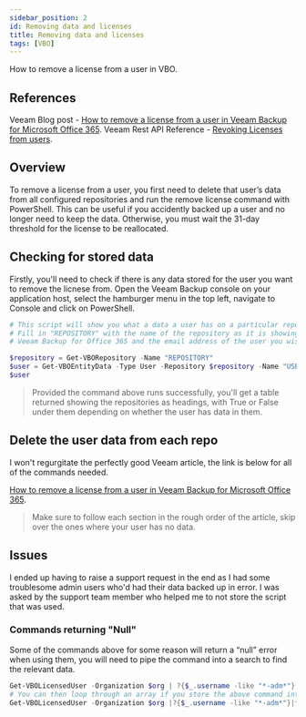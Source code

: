 ```yaml
---
sidebar_position: 2
id: Removing data and licenses
title: Removing data and licenses
tags: [VBO]
---
```

How to remove a license from a user in VBO.

## References

Veeam Blog post - [How to remove a license from a user in Veeam Backup for Microsoft Office 365](https://www.veeam.com/blog/remove-user-license-vbo365.html).
Veeam Rest API Reference - [Revoking Licenses from users](https://helpcenter.veeam.com/docs/vbo365/rest/delete_licensedusers.html?ver=60).

## Overview

To remove a license from a user, you first need to delete that user’s data from all configured repositories and run the remove license command with PowerShell. This can be useful if you accidently backed up a user and no longer need to keep the data. Otherwise, you must wait the 31-day threshold for the license to be reallocated.

## Checking for stored data

Firstly, you'll need to check if there is any data stored for the user you want to remove the licnese from.
Open the Veeam Backup console on your application host, select the hamburger menu in the top left, navigate to Console and click on PowerShell.

```powershell
# This script will show you what a data a user has on a particular repository
# Fill in "REPOSITORY" with the name of the repository as it is showing in 
# Veeam Backup for Office 365 and the email address of the user you wish to remove the data for "USER@DOMAIN.com"

$repository = Get-VBORepository -Name "REPOSITORY" 
$user = Get-VBOEntityData -Type User -Repository $repository -Name "USER@DOMAIN.com" 
$user
```
> Provided the command above runs successfully, you'll get a table returned showing the repositories as headings, with True or False under them depending on whether the user has data in them.

## Delete the user data from each repo

I won't regurgitate the perfectly good Veeam article, the link is below for all of the commands needed.

[How to remove a license from a user in Veeam Backup for Microsoft Office 365](https://www.veeam.com/blog/remove-user-license-vbo365.html).

> Make sure to follow each section in the rough order of the article, skip over the ones where your user has no data.

## Issues

I ended up having to raise a support request in the end as I had some troublesome admin users who'd had their data backed up in error. I was asked by the support team member who helped me to not store the script that was used.

### Commands returning "Null"

Some of the commands above for some reason will return a “null” error when using them, you will need to pipe the command into a search to find the relevant data.

```powershell
Get-VBOLicensedUser -Organization $org | ?{$_.username -like "*-adm*"} 
# You can then loop through an array if you store the above command into a variable. 
Get-VBOLicensedUser -Organization $org |?{$_.username -like "*-adm*"}|foreach-object {remove-vbolicenseduser $_} 
```